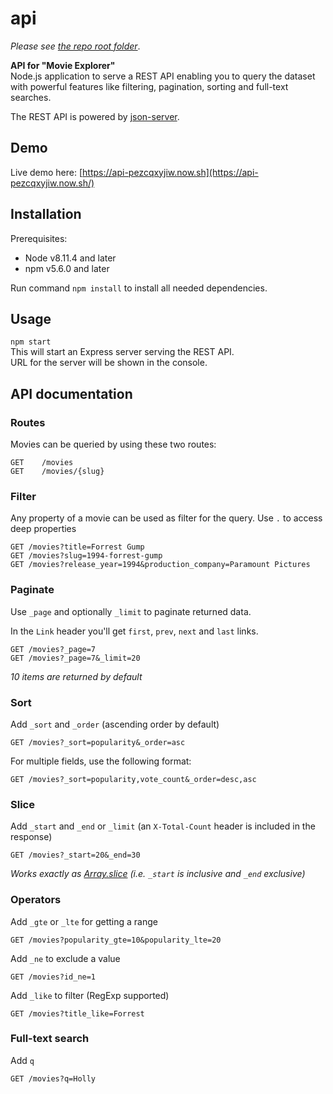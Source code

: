 # api
*Please see [the repo root folder](https://github.com/jesperlndk/react-graphql-nodejs-api-example-app)*.

**API for "Movie Explorer"**  
Node.js application to serve a REST API enabling you to query the dataset with powerful features like filtering, pagination, sorting and full-text searches.

The REST API is powered by [json-server](https://github.com/typicode/json-server).

## Demo

Live demo here: [https://api-pezcqxyjiw.now.sh](https://api-pezcqxyjiw.now.sh/)

## Installation

Prerequisites:
* Node v8.11.4 and later
* npm v5.6.0 and later

Run command `npm install` to install all needed dependencies.

## Usage

`npm start`  
This will start an Express server serving the REST API.  
URL for the server will be shown in the console. 

## API documentation

### Routes

Movies can be queried by using these two routes:

```
GET    /movies
GET    /movies/{slug}
```

### Filter

Any property of a movie can be used as filter for the query. Use `.` to access deep properties

```
GET /movies?title=Forrest Gump
GET /movies?slug=1994-forrest-gump
GET /movies?release_year=1994&production_company=Paramount Pictures
```

### Paginate

Use `_page` and optionally `_limit` to paginate returned data.

In the `Link` header you'll get `first`, `prev`, `next` and `last` links.


```
GET /movies?_page=7
GET /movies?_page=7&_limit=20
```

_10 items are returned by default_

### Sort

Add `_sort` and `_order` (ascending order by default)

```
GET /movies?_sort=popularity&_order=asc
```

For multiple fields, use the following format:

```
GET /movies?_sort=popularity,vote_count&_order=desc,asc
```

### Slice

Add `_start` and `_end` or `_limit` (an `X-Total-Count` header is included in the response)

```
GET /movies?_start=20&_end=30
```

_Works exactly as [Array.slice](https://developer.mozilla.org/en/docs/Web/JavaScript/Reference/Global_Objects/Array/slice) (i.e. `_start` is inclusive and `_end` exclusive)_

### Operators

Add `_gte` or `_lte` for getting a range

```
GET /movies?popularity_gte=10&popularity_lte=20
```

Add `_ne` to exclude a value

```
GET /movies?id_ne=1
```

Add `_like` to filter (RegExp supported)

```
GET /movies?title_like=Forrest
```

### Full-text search

Add `q`

```
GET /movies?q=Holly
```
